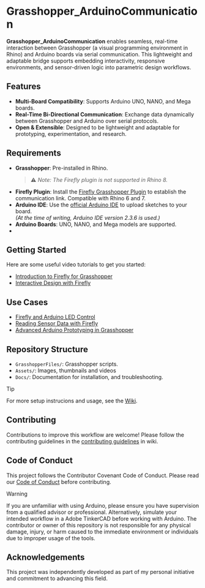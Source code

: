 # Grasshopper_ArduinoCommunication

**Grasshopper_ArduinoCommunication** enables seamless, real-time interaction between Grasshopper (a visual programming environment in Rhino) and Arduino boards via serial communication. This lightweight and adaptable bridge supports embedding interactivity, responsive environments, and sensor-driven logic into parametric design workflows.

## Features
- **Multi-Board Compatibility**: Supports Arduino UNO, NANO, and Mega boards.
- **Real-Time Bi-Directional Communication**: Exchange data dynamically between Grasshopper and Arduino over serial protocols.
- **Open & Extensible**: Designed to be lightweight and adaptable for prototyping, experimentation, and research.

## Requirements
- **Grasshopper**: Pre-installed in Rhino.  
  > ⚠️ *Note: The Firefly plugin is not supported in Rhino 8.*
- **Firefly Plugin**: Install the [Firefly Grasshopper Plugin](https://www.food4rhino.com/en/app/firefly) to establish the communication link. Compatible with Rhino 6 and 7.
- **Arduino IDE**: Use the [official Arduino IDE](https://www.arduino.cc/en/software) to upload sketches to your board.  
  *(At the time of writing, Arduino IDE version 2.3.6 is used.)*
- **Arduino Boards**: UNO, NANO, and Mega models are supported.
- 
## Getting Started
Here are some useful video tutorials to get you started:
- [Introduction to Firefly for Grasshopper](https://www.youtube.com/watch?v=a1fwyfkEHAg)
- [Interactive Design with Firefly](https://www.youtube.com/watch?v=4cGnw35fzzM)

## Use Cases
- [Firefly and Arduino LED Control](https://www.youtube.com/watch?v=TYRZSxwqlGg)
- [Reading Sensor Data with Firefly](https://www.youtube.com/watch?v=yyuM2p2UDsE)
- [Advanced Arduino Prototyping in Grasshopper](https://www.youtube.com/watch?v=RIMbaeGnDlI)

## Repository Structure
- `GrasshopperFiles/`: Grasshopper scripts.
- `Assets/`: Images, thumbnails and videos
- `Docs/`: Documentation for installation, and troubleshooting.

> [!TIP]
> For more setup instrucions and usage, see the [Wiki](https://github.com/LoyWeiWin/Grasshopper_ArduinoCommunication/wiki).

## Contributing
Contributions to improve this workflow are welcome! Please follow the contributing guidelines in the [contributing guidelines](https://github.com/LoyWeiWin/Grasshopper_ArduinoCommunication/wiki/05_Contributing-Guidelines) in wiki.

## Code of Conduct
This project follows the Contributor Covenant Code of Conduct. Please read our [Code of Conduct](https://github.com/LoyWeiWin/Grasshopper_ArduinoCommunication/blob/main/CODE_OF_CONDUCT.md) before contributing.

> [!WARNING]  
> If you are unfamiliar with using Arduino, please ensure you have supervision from a qualified advisor or professional. Alternatively, simulate your intended workflow in a Adobe TinkerCAD before working with Arduino.
> The contributor or owner of this repository is not responsible for any physical damage, injury, or harm caused to the immediate environment or individuals due to improper usage of the tools.

## Acknowledgements
This project was independently developed as part of my personal initiative and commitment to advancing this field.

